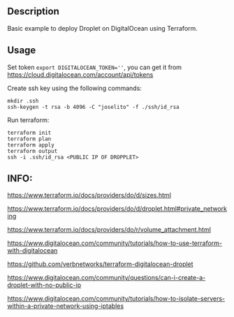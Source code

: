 ## Description
Basic example to deploy Droplet on DigitalOcean using Terraform.

## Usage
Set token `export DIGITALOCEAN_TOKEN=''`, you can get it from https://cloud.digitalocean.com/account/api/tokens

Create ssh key using the following commands:
```
mkdir .ssh
ssh-keygen -t rsa -b 4096 -C "joselito" -f ./ssh/id_rsa
```
Run terraform:
```
terraform init
terraform plan
terraform apply
terraform output
ssh -i .ssh/id_rsa <PUBLIC IP OF DROPPLET>
```

## INFO:

https://www.terraform.io/docs/providers/do/d/sizes.html

https://www.terraform.io/docs/providers/do/d/droplet.html#private_networking

https://www.terraform.io/docs/providers/do/r/volume_attachment.html

https://www.digitalocean.com/community/tutorials/how-to-use-terraform-with-digitalocean

https://github.com/verbnetworks/terraform-digitalocean-droplet

https://www.digitalocean.com/community/questions/can-i-create-a-droplet-with-no-public-ip

https://www.digitalocean.com/community/tutorials/how-to-isolate-servers-within-a-private-network-using-iptables
